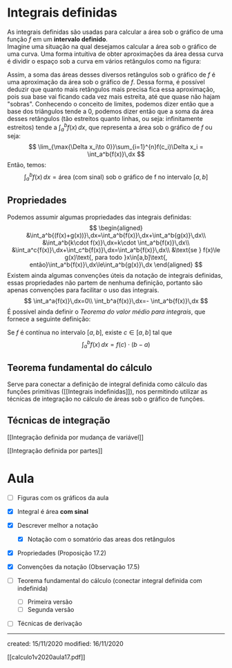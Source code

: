 # Integrais definidas
As integrais definidas são usadas para calcular a área sob o gráfico de uma função $f$ em um **intervalo definido**.\
Imagine uma situação na qual desejamos calcular a área sob o gráfico de uma curva. Uma forma intuitiva de obter aproximações da área dessa curva é dividir o espaço sob a curva em vários retângulos como na figura:

Assim, a soma das áreas desses diversos retângulos sob o gráfico de $f$ é uma aproximação da área sob o gráfico de $f$. Dessa forma, é possível deduzir que quanto mais retângulos mais precisa fica essa aproximação, pois sua base vai ficando cada vez mais estreita, até que quase não hajam "sobras". Conhecendo o conceito de limites, podemos dizer então que a base dos triângulos tende a $0$, podemos dizer então que a soma da área desses retângulos (tão estreitos quanto linhas, ou seja: infinitamente estreitos) tende a $\displaystyle\int_a^b{f(x)}\,dx$, que representa a área sob o gráfico de $f$ ou seja:
$$
\lim_{\max{\Delta x_i\to 0}}\sum_{i=1}^{n}f(c_i)\Delta x_i = \int_a^b{f(x)}\,dx
$$
Então, temos:
$$
\int_a^b{f(x)}\,dx=\text{área (com sinal) sob o gráfico de f no intervalo } [a,b]
$$

## Propriedades
Podemos assumir algumas propriedades das integrais definidas:
$$
\begin{aligned}
&\int_a^b{(f(x)+g(x))}\,dx=\int_a^b{f(x)}\,dx+\int_a^b{g(x)}\,dx\\
&\int_a^b{k\cdot f(x)}\,dx=k\cdot \int_a^b{f(x)}\,dx\\
&\int_a^c{f(x)}\,dx+\int_c^b{f(x)}\,dx=\int_a^b{f(x)}\,dx\\
&\text{se } f(x)\le g(x)\text{, para todo }x\in[a,b]\text{, então}\int_a^b{f(x)}\,dx\le\int_a^b{g(x)}\,dx
\end{aligned}
$$
Existem ainda algumas convenções úteis da notação de integrais definidas, essas propriedades não partem de nenhuma definição, portanto são apenas convenções para facilitar o uso das integrais.
$$
\int_a^a{f(x)}\,dx=0\\
\int_b^a{f(x)}\,dx=- \int_a^b{f(x)}\,dx
$$
É possível ainda definir o *Teorema do valor médio para integrais*, que fornece a seguinte definição:

Se $f$ é contínua no intervalo $[a,b]$, existe $c\in[a,b]$ tal que
$$
\int_a^b{f(x)}\,dx=f(c)\cdot(b-a)
$$


## Teorema fundamental do cálculo
Serve para conectar a definição de integral definida como cálculo das funções primitivas ([[Integrais indefinidas]]), nos permitindo utilizar as técnicas de integração no cálculo de áreas sob o gráfico de funções.

## Técnicas de integração 
[[Integração definida por mudança de variável]]

[[Integração definida por partes]]

# Aula
- [ ] Figuras com os gráficos da aula
- [X] Integral é área **com sinal**
- [X] Descrever melhor a notação
	- [X] Notação com o somatório das areas dos retângulos
- [X] Propriedades (Proposição 17.2)
- [X] Convenções da notação (Observação 17.5)
- [ ] Teorema fundamental do cálculo (conectar integral definida com indefinida)
	- [ ] Primeira versão 
	- [ ] Segunda versão
- [ ] Técnicas de derivação
		

---

created: 15/11/2020
modified: 16/11/2020

[[calculo1v2020aula17.pdf]]
